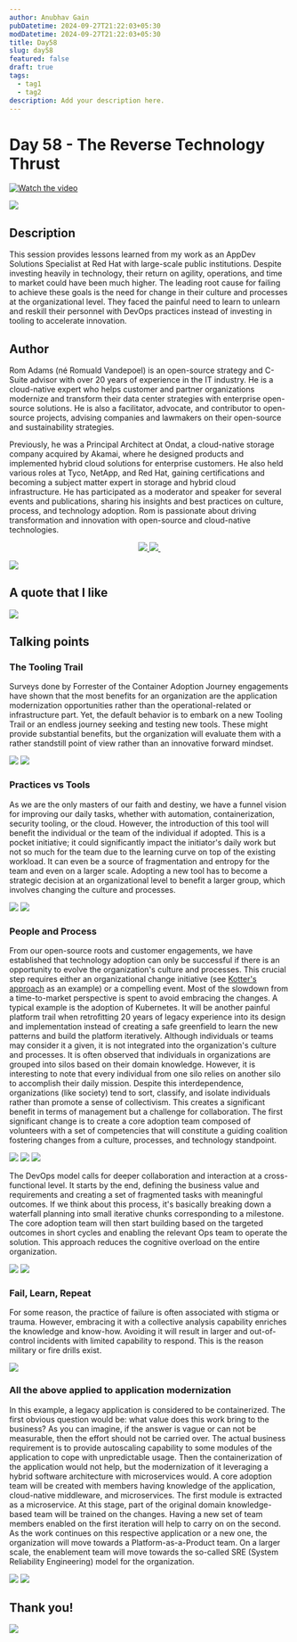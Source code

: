 ```yaml
---
author: Anubhav Gain
pubDatetime: 2024-09-27T21:22:03+05:30
modDatetime: 2024-09-27T21:22:03+05:30
title: Day58
slug: day58
featured: false
draft: true
tags:
  - tag1
  - tag2
description: Add your description here.
---
```


# Day 58 - The Reverse Technology Thrust

[![Watch the video](/thumbnails/day58.png)](https://www.youtube.com/watch?v=tmwjQnSTE5k)

![](/Images/theReverseTechnologyThrust/CY24-90DevOps_The_Reverse_Technology_Thrust_01.png)

## Description

This session provides lessons learned from my work as an AppDev Solutions Specialist at Red Hat with large-scale public institutions. Despite investing heavily in technology, their return on agility, operations, and time to market could have been much higher. The leading root cause for failing to achieve these goals is the need for change in their culture and processes at the organizational level. They faced the painful need to learn to unlearn and reskill their personnel with DevOps practices instead of investing in tooling to accelerate innovation.

## Author

Rom Adams (né Romuald Vandepoel) is an open-source strategy and C-Suite advisor with over 20 years of experience in the IT industry. He is a cloud-native expert who helps customer and partner organizations modernize and transform their data center strategies with enterprise open-source solutions. He is also a facilitator, advocate, and contributor to open-source projects, advising companies and lawmakers on their open-source and sustainability strategies.

Previously, he was a Principal Architect at Ondat, a cloud-native storage company acquired by Akamai, where he designed products and implemented hybrid cloud solutions for enterprise customers. He also held various roles at Tyco, NetApp, and Red Hat, gaining certifications and becoming a subject matter expert in storage and hybrid cloud infrastructure. He has participated as a moderator and speaker for several events and publications, sharing his insights and best practices on culture, process, and technology adoption. Rom is passionate about driving transformation and innovation with open-source and cloud-native technologies.

<p align="center">
  <a href="https://www.linkedin.com/in/romdalf/">
    <img src="https://img.shields.io/badge/LinkedIn-0077B5?style=for-the-badge&logo=linkedin&logoColor=white" /> 
  </a> 
  <a href="https://twitter.com/romdalf">
    <img src="https://img.shields.io/badge/Twitter-1DA1F2?style=for-the-badge&logo=twitter&logoColor=white"   />
  </a>
  <a href="https://github.com/romdalf">
    <img />
  </a>
</p>

![](/Images/theReverseTechnologyThrust/CY24-90DevOps_The_Reverse_Technology_Thrust_02.png)

## A quote that I like

![](/Images/theReverseTechnologyThrust/CY24-90DevOps_The_Reverse_Technology_Thrust_03.png)

## Talking points

### The Tooling Trail

Surveys done by Forrester of the Container Adoption Journey engagements have shown that the most benefits for an organization are the application modernization opportunities rather than the operational-related or infrastructure part. Yet, the default behavior is to embark on a new Tooling Trail or an endless journey seeking and testing new tools. These might provide substantial benefits, but the organization will evaluate them with a rather standstill point of view rather than an innovative forward mindset.

![](/Images/theReverseTechnologyThrust/CY24-90DevOps_The_Reverse_Technology_Thrust_04.png)
![](/Images/theReverseTechnologyThrust/CY24-90DevOps_The_Reverse_Technology_Thrust_05.png)

### Practices vs Tools

As we are the only masters of our faith and destiny, we have a funnel vision for improving our daily tasks, whether with automation, containerization, security tooling, or the cloud.
However, the introduction of this tool will benefit the individual or the team of the individual if adopted. This is a pocket initiative; it could significantly impact the initiator's daily work but not so much for the team due to the learning curve on top of the existing workload. It can even be a source of fragmentation and entropy for the team and even on a larger scale.
Adopting a new tool has to become a strategic decision at an organizational level to benefit a larger group, which involves changing the culture and processes.

![](/Images/theReverseTechnologyThrust/CY24-90DevOps_The_Reverse_Technology_Thrust_06.png)
![](/Images/theReverseTechnologyThrust/CY24-90DevOps_The_Reverse_Technology_Thrust_07.png)

### People and Process

From our open-source roots and customer engagements, we have established that technology adoption can only be successful if there is an opportunity to evolve the organization's culture and processes. This crucial step requires either an organizational change initiative (see [Kotter's approach](https://www.kotterinc.com/methodology/8-steps/) as an example) or a compelling event.
Most of the slowdown from a time-to-market perspective is spent to avoid embracing the changes. A typical example is the adoption of Kubernetes. It will be another painful platform trail when retrofitting 20 years of legacy experience into its design and implementation instead of creating a safe greenfield to learn the new patterns and build the platform iteratively.
Although individuals or teams may consider it a given, it is not integrated into the organization's culture and processes.
It is often observed that individuals in organizations are grouped into silos based on their domain knowledge. However, it is interesting to note that every individual from one silo relies on another silo to accomplish their daily mission. Despite this interdependence, organizations (like society) tend to sort, classify, and isolate individuals rather than promote a sense of collectivism. This creates a significant benefit in terms of management but a challenge for collaboration.
The first significant change is to create a core adoption team composed of volunteers with a set of competencies that will constitute a guiding coalition fostering changes from a culture, processes, and technology standpoint.

![](/Images/theReverseTechnologyThrust/CY24-90DevOps_The_Reverse_Technology_Thrust_08.png)
![](/Images/theReverseTechnologyThrust/CY24-90DevOps_The_Reverse_Technology_Thrust_09.png)
![](/Images/theReverseTechnologyThrust/CY24-90DevOps_The_Reverse_Technology_Thrust_10.png)

The DevOps model calls for deeper collaboration and interaction at a cross-functional level. It starts by the end, defining the business value and requirements and creating a set of fragmented tasks with meaningful outcomes.
If we think about this process, it's basically breaking down a waterfall planning into small iterative chunks corresponding to a milestone.
The core adoption team will then start building based on the targeted outcomes in short cycles and enabling the relevant Ops team to operate the solution. This approach reduces the cognitive overload on the entire organization.

![](/Images/theReverseTechnologyThrust/CY24-90DevOps_The_Reverse_Technology_Thrust_11.png)
![](/Images/theReverseTechnologyThrust/CY24-90DevOps_The_Reverse_Technology_Thrust_12.png)

### Fail, Learn, Repeat

For some reason, the practice of failure is often associated with stigma or trauma. However, embracing it with a collective analysis capability enriches the knowledge and know-how. Avoiding it will result in larger and out-of-control incidents with limited capability to respond.
This is the reason military or fire drills exist.

![](/Images/theReverseTechnologyThrust/CY24-90DevOps_The_Reverse_Technology_Thrust_13.png)

### All the above applied to application modernization

In this example, a legacy application is considered to be containerized. The first obvious question would be: what value does this work bring to the business?
As you can imagine, if the answer is vague or can not be measurable, then the effort should not be carried over.
The actual business requirement is to provide autoscaling capability to some modules of the application to cope with unpredictable usage. Then the containerization of the application would not help, but the modernization of it leveraging a hybrid software architecture with microservices would.
A core adoption team will be created with members having knowledge of the application, cloud-native middleware, and microservices.
The first module is extracted as a microservice. At this stage, part of the original domain knowledge-based team will be trained on the changes. Having a new set of team members enabled on the first iteration will help to carry on on the second. As the work continues on this respective application or a new one, the organization will move towards a Platform-as-a-Product team.
On a larger scale, the enablement team will move towards the so-called SRE (System Reliability Engineering) model for the organization.

![](/Images/theReverseTechnologyThrust/CY24-90DevOps_The_Reverse_Technology_Thrust_14.png)
![](/Images/theReverseTechnologyThrust/CY24-90DevOps_The_Reverse_Technology_Thrust_15.png)

## Thank you!

![](/Images/theReverseTechnologyThrust/CY24-90DevOps_The_Reverse_Technology_Thrust_16.png)
